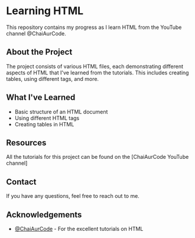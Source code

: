 # Learning HTML

This repository contains my progress as I learn HTML from the YouTube channel @ChaiAurCode. 

## About the Project

The project consists of various HTML files, each demonstrating different aspects of HTML that I've learned from the tutorials. This includes creating tables, using different tags, and more.

## What I've Learned

- Basic structure of an HTML document
- Using different HTML tags
- Creating tables in HTML

## Resources

All the tutorials for this project can be found on the [ChaiAurCode YouTube channel]

## Contact

If you have any questions, feel free to reach out to me.

## Acknowledgements

- [@ChaiAurCode](https://www.youtube.com/ChaiAurCode) - For the excellent tutorials on HTML